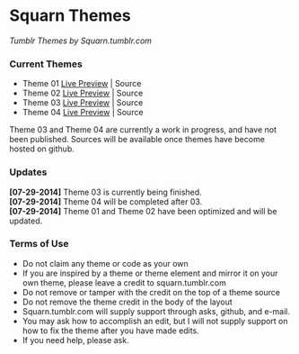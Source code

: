 Squarn Themes
=============

*Tumblr Themes by Squarn.tumblr.com*

### Current Themes

- Theme 01 [Live Preview](http://square-theme1.tumblr.com) | Source
- Theme 02 [Live Preview](http://square-theme2.tumblr.com) | Source
- Theme 03 [Live Preview](http://square-theme3.tumblr.com) | Source
- Theme 04 [Live Preview](http://square-theme4.tumblr.com) | Source

Theme 03 and Theme 04 are currently a work in progress, and have not been published. Sources will be available once themes have become hosted on github.

### Updates

**[07-29-2014]** Theme 03 is currently being finished.  
**[07-29-2014]** Theme 04 will be completed after 03.  
**[07-29-2014]** Theme 01 and Theme 02 have been optimized and will be updated.

### Terms of Use

- Do not claim any theme or code as your own
- If you are inspired by a theme or theme element and mirror it on your own theme, please leave a credit to squarn.tumblr.com
- Do not remove or tamper with the credit on the top of a theme source
- Do not remove the theme credit in the body of the layout
- Squarn.tumblr.com will supply support through asks, github, and e-mail. 
- You may ask how to accomplish an edit, but I will not supply support on how to fix the theme after you have made edits.
- If you need help, please ask.

